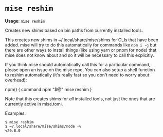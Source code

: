 # `mise reshim`

**Usage**: `mise reshim`

Creates new shims based on bin paths from currently installed tools.

This creates new shims in ~/.local/share/mise/shims for CLIs that have been added.
mise will try to do this automatically for commands like `npm i -g` but there are
other ways to install things (like using yarn or pnpm for node) that mise does
not know about and so it will be necessary to call this explicitly.

If you think mise should automatically call this for a particular command, please
open an issue on the mise repo. You can also setup a shell function to reshim
automatically (it's really fast so you don't need to worry about overhead):

npm() {
  command npm "$@"
  mise reshim
}

Note that this creates shims for _all_ installed tools, not just the ones that are
currently active in mise.toml.

Examples:

    $ mise reshim
    $ ~/.local/share/mise/shims/node -v
    v20.0.0
